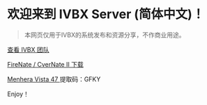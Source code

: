 # 欢迎来到 IVBX Server (简体中文)！ 

> 本网页仅用于IVBX的系统发布和资源分享，不作商业用途。

[查看 IVBX 团队](/zh-cn/Teams)

[ FireNate / CverNate II 下载](https://www.bilibili.com/read/cv18109258)

[ Menhera Vista 47 ](https://www.123pan.com/s/2HYrVv-QshFd.html) 提取码：GFKY

Enjoy！
